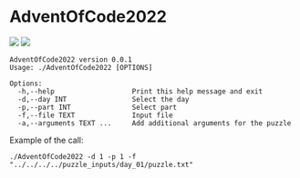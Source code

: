 # AdventOfCode2022
![](https://img.shields.io/badge/2022%20⭐⭐-11/25-blue)
![](https://img.shields.io/badge/tests-%E2%9C%94%2093%20%7C%20%E2%9C%98%200-green)
```
AdventOfCode2022 version 0.0.1
Usage: ./AdventOfCode2022 [OPTIONS]

Options:
  -h,--help                   Print this help message and exit
  -d,--day INT                Select the day
  -p,--part INT               Select part
  -f,--file TEXT              Input file
  -a,--arguments TEXT ...     Add additional arguments for the puzzle
 ```

 Example of the call:
 ```
./AdventOfCode2022 -d 1 -p 1 -f "../../../../puzzle_inputs/day_01/puzzle.txt"
 ```

